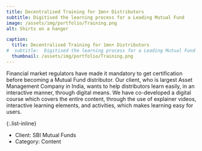 ```yaml
---
title: Decentralised Training for 1mn+ Distributors
subtitle: Digitised the learning process for a Leading Mutual Fund
image: /assets/img/portfolio/Training.png
alt: Shirts on a hanger

caption: 
  title: Decentralised Training for 1mn+ Distributors
#  subtitle:  Digitised the learning process for a Leading Mutual Fund
  thumbnail: /assets/img/portfolio/Training.png
---
```

Financial market regulators have made it mandatory to get certification before becoming a Mutual Fund distributor. Our client, who is largest Asset Management Company in India, wants to help distributors learn easily, in an interactive manner, through digital means.
We have co-developed a digital course which covers the entire content, through the use of explainer videos, interactive learning elements, and activities, which makes learning easy for users.

{:.list-inline}
- Client: SBI Mutual Funds
- Category: Content

